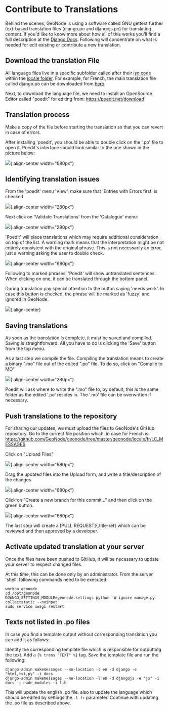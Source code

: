 # Contribute to Translations

Behind the scenes, GeoNode is using a software called GNU gettext further text-based translation files (django.po and djangojs.po) for translating content. If you\'d like to know more about how all of this works you\'ll find a full description at the [Django Docs](https://docs.djangoproject.com/en/3.2/topics/i18n/translation/).
Following will concentrate on what is needed for edit existing or contribute a new translation.

## Download the translation File

All language files live in a specific subfolder called after their [iso code](https://en.wikipedia.org/wiki/List_of_ISO_639-1_codes/) within the [locale folder](https://github.com/GeoNode/geonode/tree/master/geonode/locale/).
For example, for French, the main translation file called django.po can be downloaded from [here](https://github.com/GeoNode/geonode/blob/master/geonode/locale/fr/LC_MESSAGES/django.po/).

Next, to download the language file, we need to install an OpenSource Editor called \"poedit\" for editing from: <https://poedit.net/download>

## Translation process

Make a copy of the file before starting the translation so that you can revert in case of errors.

After installing \'poedit\', you should be able to double click on the \'.po\' file to open it. Poedit's interface should look similar to the one shown in the picture below:

![](img/poedit_interface.png){.align-center width="680px"}

## Identifying translation issues

From the \'poedit\' menu \'View\', make sure that \'Entries with Errors first\' is checked:

![](img/poedit_sort.png){.align-center width="280px"}

Next click on \'Validate Translations\' from the \'Catalogue\' menu:

![](img/poedit_validate.png){.align-center width="280px"}

\'Poedit\' will place translations which may require additional consideration on top of the list.
A warning mark means that the interpretation might be not entirely consistent with the original phrase. This is not necessarily an error, just a warning asking the user to double check.

![](img/poedit_warning.png){.align-center width="680px"}

Following to marked phrases, \'Poedit\' will show untranslated sentences. When clicking on one, it can be translated through the bottom panel.

During translation pay special attention to the button saying \'needs work\'. In case this button is checked, the phrase will be marked as \'fuzzy\' and ignored in GeoNode.

![](img/poedit_needs_work.png){.align-center}

## Saving translations

As soon as the translation is complete, it must be saved and compiled.
Saving is straightforward. All you have to do is clicking the \'Save\' button from the top menu.

As a last step we compile the file. Compiling the translation means to create a binary \".mo\" file out of the edited \".po\" file. To do so, click on \"Compile to MO\"

![](img/poedit_compile.png){.align-center width="280px"}

Poedit will ask where to write the \".mo\" file to, by default, this is the same folder as the edited \'.po\' resides in. The \'.mo\' file can be overwritten if necessary.

## Push translations to the repository

For sharing our updates, we must upload the files to GeoNode's GitHub repository.
Go to the correct file position which, in case for French is:
<https://github.com/GeoNode/geonode/tree/master/geonode/locale/fr/LC_MESSAGES>

Click on \"Upload Files\"

![](img/github_upload.png){.align-center width="680px"}

Drag the updated files into the Upload form, and write a title/description of the changes

![](img/github_drag_files.png){.align-center width="680px"}

Click on \"Create a new branch for this commit...\" and then click on the green button.

![](img/github_commit.png){.align-center width="680px"}

The last step will create a [PULL REQUEST]{.title-ref} which can be reviewed and then approved by a developer.

## Activate updated translation at your server

Once the files have been pushed to GitHub, it will be necessary to update your server to respect changed files.

At this time, this can be done only by an administrator. From the server \'shell\' following commands need to be executed:

``` shell
workon geonode
cd /opt/geonode
DJANGO_SETTINGS_MODULE=geonode.settings python -W ignore manage.py collectstatic --noinput
sudo service uwsgi restart
```

## Texts not listed in .po files

In case you find a template output without corresponding translation you can add it as follows:

Identify the corresponding template file which is responsible for outputting the text. Add a `{% trans "TEXT" %}` tag. Save the template file and run the following:

``` shell
django-admin makemessages --no-location -l en -d django -e "html,txt,py" -i docs
django-admin makemessages --no-location -l en -d djangojs -e "js" -i docs -i node_modules -i lib
```

This will update the english .po file. also to update the language which should be edited by settings the `-l fr` parameter. Continue with updating the .po file as described above.
